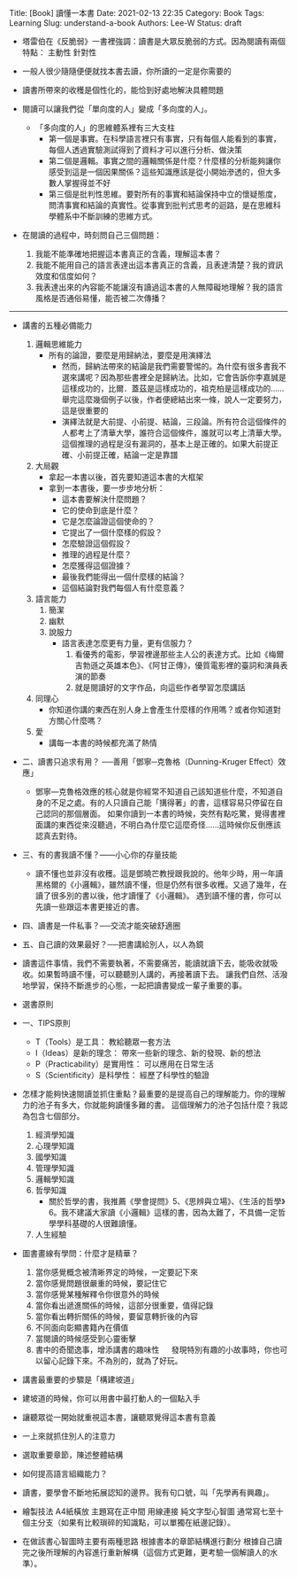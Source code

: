 Title: [Book] 讀懂一本書
Date: 2021-02-13 22:35
Category: Book
Tags: Learning
Slug: understand-a-book
Authors: Lee-W
Status: draft

- 塔雷伯在《反脆弱》一書裡強調：讀書是大眾反脆弱的方式。因為閱讀有兩個特點： 主動性 針對性

- 一般人很少隨隨便便就找本書去讀，你所讀的一定是你需要的

- 讀書所帶來的收穫是個性化的，能恰到好處地解決具體問題

- 閱讀可以讓我們從「單向度的人」變成「多向度的人」。
    - 「多向度的人」的思維體系裡有三大支柱
        - 第一個是事實。在科學語言裡只有事實，只有每個人能看到的事實，每個人透過實驗測試得到了資料才可以進行分析、做決策
        - 第二個是邏輯。事實之間的邏輯關係是什麼？什麼樣的分析能夠讓你感受到這是一個因果關係？這些知識應該是從小開始滲透的，但大多數人掌握得並不好
        - 第三個是批判性思維。要對所有的事實和結論保持中立的懷疑態度，問清事實和結論的真實性。從事實到批判式思考的迴路，是在思維科學體系中不斷訓練的思維方式。

- 在閱讀的過程中，時刻問自己三個問題：
    1. 我能不能準確地把握這本書真正的含義，理解這本書？
    2. 我能不能用自己的語言表達出這本書真正的含義，且表達清楚？我的資訊效度和信度如何？
    3. 我表達出來的內容能不能讓沒有讀過這本書的人無障礙地理解？我的語言風格是否通俗易懂，能否被二次傳播？

------

- 講書的五種必備能力
    1. 邏輯思維能力
        - 所有的論證，要麼是用歸納法，要麼是用演繹法
            - 然而，歸納法帶來的結論是我們需要警惕的。為什麼有很多書我不選來講呢？因為那些書裡全是歸納法。比如，它會告訴你李嘉誠是這樣成功的，比爾．蓋茲是這樣成功的，祖克柏是這樣成功的……舉完這麼幾個例子以後，作者便總結出來一條，說人一定要努力，這是很重要的
            - 演繹法就是大前提、小前提、結論，三段論。所有符合這個條件的人都考上了清華大學，誰符合這個條件，誰就可以考上清華大學。這個推理的過程是沒有漏洞的，基本上是正確的。如果大前提正確、小前提正確，結論一定是靠譜
    2. 大局觀
        - 拿起一本書以後，首先要知道這本書的大框架
        - 拿到一本書後，要一步步地分析：
            - 這本書要解決什麼問題？
            - 它的使命到底是什麼？
            - 它是怎麼論證這個使命的？
            - 它提出了一個什麼樣的假設？
            - 怎麼驗證這個假設？
            - 推理的過程是什麼？
            - 怎麼獲得這個證據？
            - 最後我們能得出一個什麼樣的結論？
            - 這個結論對我們每個人有什麼意義？
    3. 語言能力
        1. 簡潔
        2. 幽默
        3. 說服力
            * 語言表達怎麼更有力量，更有信服力？
                1. 看優秀的電影，學習裡邊那些主人公的表達方式。比如《梅爾吉勃遜之英雄本色》、《阿甘正傳》，優質電影裡的臺詞和演員表演的節奏
                2. 就是閱讀好的文字作品，向這些作者學習怎麼講話
    4. 同理心
        * 你知道你講的東西在別人身上會產生什麼樣的作用嗎？或者你知道對方關心什麼嗎？
    5. 愛
        * 講每一本書的時候都充滿了熱情

- 二、讀書只追求有用？ ──善用「鄧寧─克魯格（Dunning-Kruger Effect）效應」
    - 鄧寧—克魯格效應的核心就是你經常不知道自己該知道些什麼，不知道自身的不足之處。有的人只讀自己能「搆得著」的書，這樣容易只停留在自己認同的那個層面。 如果你讀到一本書的時候，突然有點吃驚，覺得書裡面講的東西從來沒聽過，不明白為什麼它這麼奇怪……這時候你反倒應該認真去對待。
- 三、有的書我讀不懂？——小心你的存量技能
    - 讀不懂也並非沒有收穫。這是鄧曉芒教授跟我說的。他年少時，用一年讀黑格爾的《小邏輯》，雖然讀不懂，但是仍然有很多收穫。又過了幾年，在讀了很多別的書以後，他才讀懂了《小邏輯》。 遇到讀不懂的書，你可以先讀一些跟這本書更接近的書。
- 四、讀書是一件私事？──交流才能突破舒適圈
- 五、自己讀的效果最好？──把書講給別人，以人為鏡

- 讀書這件事情，我們不需要執著，不需要痛苦，能讀就讀下去，能吸收就吸收。如果暫時讀不懂，可以聽聽別人講的，再接著讀下去。 讓我們自然、活潑地學習，保持不斷進步的心態，一起把讀書變成一輩子重要的事。

- 選書原則

- 一、TIPS原則
    - T（Tools）是工具： 教給聽眾一套方法
    - I（Ideas）是新的理念： 帶來一些新的理念、新的發現、新的想法
    - P（Practicability）是實用性： 可以應用在日常生活
    - S（Scientificity）是科學性： 經歷了科學性的驗證

- 怎樣才能夠快速閱讀並抓住重點？最重要的是提高自己的理解能力。你的理解力的池子有多大，你就能夠讀懂多難的書。 這個理解力的池子包括什麼？我認為包含七個部分。
    1. 經濟學知識
    2. 心理學知識
    3. 國學知識
    4. 管理學知識
    5. 邏輯學知識
    6. 哲學知識
        * 關於哲學的書，我推薦《學會提問》5、《思辨與立場》、《生活的哲學》6。我不建議大家讀《小邏輯》這樣的書，因為太難了，不具備一定哲學學科基礎的人很難讀懂。
    7. 人生經驗

- 圖書畫線有學問：什麼才是精華？
    1. 當你感覺概念被清晰界定的時候，一定要記下來
    2. 當你感覺問題很嚴重的時候，要記住它
    3. 當你感覺某種解釋令你很意外的時候
    4. 當你看出遞進關係的時候，這部分很重要，值得記錄
    5. 當你看出轉折關係的時候，要留意轉折後的內容
    6. 不同面向彰顯書籍內在價值
    7. 當閱讀的時候感受到心靈衝擊
    8. 書中的奇聞逸事，增添講書的趣味性 　 發現特別有趣的小故事時，你也可以留心記錄下來。不為別的，就為了好玩。

- 講書最重要的步驟是「構建坡道」

- 建坡道的時候，你可以用書中最打動人的一個點入手

- 讓聽眾從一開始就重視這本書，讓聽眾覺得這本書有意義

- 一上來就抓住別人的注意力

- 選取重要章節，陳述整體結構

- 如何提高語言組織能力？

- 讀書，要學會不斷地拓展認知的邊界。我有句口號，叫「先學再有興趣」。

- 繪製技法 A4紙橫放 主題寫在正中間 用線連接 純文字型心智圖 通常寫七至十個主分支（如果有比較瑣碎的知識點，可以單獨在紙邊記錄）。

- 在做該書心智圖時主要有兩種思路 根據書本的章節結構進行劃分 根據自己讀完之後所理解的內容進行重新解構（這個方式更難，更考驗一個解讀人的水準）。
